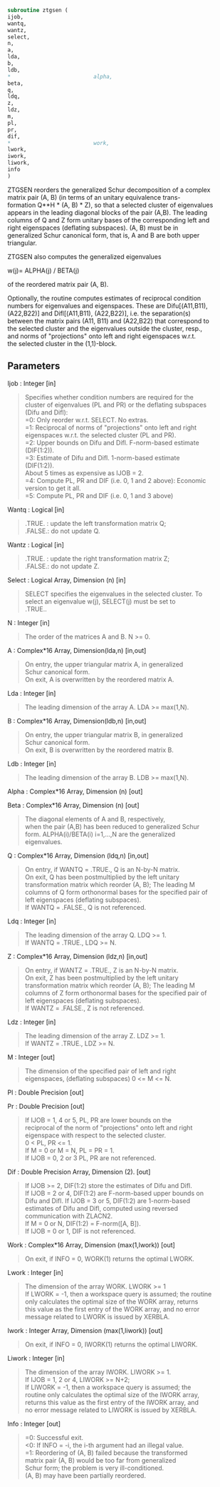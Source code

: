 ```fortran  
subroutine ztgsen (  
ijob,  
wantq,  
wantz,  
select,  
n,  
a,  
lda,  
b,  
ldb,  
*                          alpha,  
beta,  
q,  
ldq,  
z,  
ldz,  
m,  
pl,  
pr,  
dif,  
*                          work,  
lwork,  
iwork,  
liwork,  
info  
)  
```  
  
ZTGSEN reorders the generalized Schur decomposition of a complex  
matrix pair (A, B) (in terms of an unitary equivalence trans-  
formation Q**H * (A, B) * Z), so that a selected cluster of eigenvalues  
appears in the leading diagonal blocks of the pair (A,B). The leading  
columns of Q and Z form unitary bases of the corresponding left and  
right eigenspaces (deflating subspaces). (A, B) must be in  
generalized Schur canonical form, that is, A and B are both upper  
triangular.  
  
ZTGSEN also computes the generalized eigenvalues  
  
w(j)= ALPHA(j) / BETA(j)  
  
of the reordered matrix pair (A, B).  
  
Optionally, the routine computes estimates of reciprocal condition  
numbers for eigenvalues and eigenspaces. These are Difu[(A11,B11),  
(A22,B22)] and Difl[(A11,B11), (A22,B22)], i.e. the separation(s)  
between the matrix pairs (A11, B11) and (A22,B22) that correspond to  
the selected cluster and the eigenvalues outside the cluster, resp.,  
and norms of "projections" onto left and right eigenspaces w.r.t.  
the selected cluster in the (1,1)-block.  
  
  
## Parameters  
Ijob : Integer [in]  
> Specifies whether condition numbers are required for the  
> cluster of eigenvalues (PL and PR) or the deflating subspaces  
> (Difu and Difl):  
> =0: Only reorder w.r.t. SELECT. No extras.  
> =1: Reciprocal of norms of "projections" onto left and right  
> eigenspaces w.r.t. the selected cluster (PL and PR).  
> =2: Upper bounds on Difu and Difl. F-norm-based estimate  
> (DIF(1:2)).  
> =3: Estimate of Difu and Difl. 1-norm-based estimate  
> (DIF(1:2)).  
> About 5 times as expensive as IJOB = 2.  
> =4: Compute PL, PR and DIF (i.e. 0, 1 and 2 above): Economic  
> version to get it all.  
> =5: Compute PL, PR and DIF (i.e. 0, 1 and 3 above)  
  
Wantq : Logical [in]  
> .TRUE. : update the left transformation matrix Q;  
> .FALSE.: do not update Q.  
  
Wantz : Logical [in]  
> .TRUE. : update the right transformation matrix Z;  
> .FALSE.: do not update Z.  
  
Select : Logical Array, Dimension (n) [in]  
> SELECT specifies the eigenvalues in the selected cluster. To  
> select an eigenvalue w(j), SELECT(j) must be set to  
> .TRUE..  
  
N : Integer [in]  
> The order of the matrices A and B. N >= 0.  
  
A : Complex*16 Array, Dimension(lda,n) [in,out]  
> On entry, the upper triangular matrix A, in generalized  
> Schur canonical form.  
> On exit, A is overwritten by the reordered matrix A.  
  
Lda : Integer [in]  
> The leading dimension of the array A. LDA >= max(1,N).  
  
B : Complex*16 Array, Dimension(ldb,n) [in,out]  
> On entry, the upper triangular matrix B, in generalized  
> Schur canonical form.  
> On exit, B is overwritten by the reordered matrix B.  
  
Ldb : Integer [in]  
> The leading dimension of the array B. LDB >= max(1,N).  
  
Alpha : Complex*16 Array, Dimension (n) [out]  
  
Beta : Complex*16 Array, Dimension (n) [out]  
> The diagonal elements of A and B, respectively,  
> when the pair (A,B) has been reduced to generalized Schur  
> form.  ALPHA(i)/BETA(i) i=1,...,N are the generalized  
> eigenvalues.  
  
Q : Complex*16 Array, Dimension (ldq,n) [in,out]  
> On entry, if WANTQ = .TRUE., Q is an N-by-N matrix.  
> On exit, Q has been postmultiplied by the left unitary  
> transformation matrix which reorder (A, B); The leading M  
> columns of Q form orthonormal bases for the specified pair of  
> left eigenspaces (deflating subspaces).  
> If WANTQ = .FALSE., Q is not referenced.  
  
Ldq : Integer [in]  
> The leading dimension of the array Q. LDQ >= 1.  
> If WANTQ = .TRUE., LDQ >= N.  
  
Z : Complex*16 Array, Dimension (ldz,n) [in,out]  
> On entry, if WANTZ = .TRUE., Z is an N-by-N matrix.  
> On exit, Z has been postmultiplied by the left unitary  
> transformation matrix which reorder (A, B); The leading M  
> columns of Z form orthonormal bases for the specified pair of  
> left eigenspaces (deflating subspaces).  
> If WANTZ = .FALSE., Z is not referenced.  
  
Ldz : Integer [in]  
> The leading dimension of the array Z. LDZ >= 1.  
> If WANTZ = .TRUE., LDZ >= N.  
  
M : Integer [out]  
> The dimension of the specified pair of left and right  
> eigenspaces, (deflating subspaces) 0 <= M <= N.  
  
Pl : Double Precision [out]  
  
Pr : Double Precision [out]  
> If IJOB = 1, 4 or 5, PL, PR are lower bounds on the  
> reciprocal  of the norm of "projections" onto left and right  
> eigenspace with respect to the selected cluster.  
> 0 < PL, PR <= 1.  
> If M = 0 or M = N, PL = PR  = 1.  
> If IJOB = 0, 2 or 3 PL, PR are not referenced.  
  
Dif : Double Precision Array, Dimension (2). [out]  
> If IJOB >= 2, DIF(1:2) store the estimates of Difu and Difl.  
> If IJOB = 2 or 4, DIF(1:2) are F-norm-based upper bounds on  
> Difu and Difl. If IJOB = 3 or 5, DIF(1:2) are 1-norm-based  
> estimates of Difu and Difl, computed using reversed  
> communication with ZLACN2.  
> If M = 0 or N, DIF(1:2) = F-norm([A, B]).  
> If IJOB = 0 or 1, DIF is not referenced.  
  
Work : Complex*16 Array, Dimension (max(1,lwork)) [out]  
> On exit, if INFO = 0, WORK(1) returns the optimal LWORK.  
  
Lwork : Integer [in]  
> The dimension of the array WORK. LWORK >=  1  
> If LWORK = -1, then a workspace query is assumed; the routine  
> only calculates the optimal size of the WORK array, returns  
> this value as the first entry of the WORK array, and no error  
> message related to LWORK is issued by XERBLA.  
  
Iwork : Integer Array, Dimension (max(1,liwork)) [out]  
> On exit, if INFO = 0, IWORK(1) returns the optimal LIWORK.  
  
Liwork : Integer [in]  
> The dimension of the array IWORK. LIWORK >= 1.  
> If IJOB = 1, 2 or 4, LIWORK >=  N+2;  
> If LIWORK = -1, then a workspace query is assumed; the  
> routine only calculates the optimal size of the IWORK array,  
> returns this value as the first entry of the IWORK array, and  
> no error message related to LIWORK is issued by XERBLA.  
  
Info : Integer [out]  
> =0: Successful exit.  
> <0: If INFO = -i, the i-th argument had an illegal value.  
> =1: Reordering of (A, B) failed because the transformed  
> matrix pair (A, B) would be too far from generalized  
> Schur form; the problem is very ill-conditioned.  
> (A, B) may have been partially reordered.  
  
